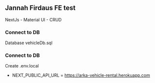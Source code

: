 ## Jannah Firdaus FE test

NextJs - Material UI - CRUD

### Connect to DB
Database vehicleDb.sql

### Connect to DB

Create .env.local

-  NEXT_PUBLIC_API_URL = https://arka-vehicle-rental.herokuapp.com 

